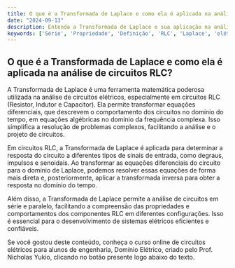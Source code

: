 ```yaml
---
title: O que é a Transformada de Laplace e como ela é aplicada na análise de circuitos RLC?
date: "2024-09-13"
description: Entenda a Transformada de Laplace e sua aplicação na análise de circuitos RLC.
keywords: ['Série', 'Propriedade', 'Definição', 'RLC', 'Laplace', 'elétrico', 'Forma']
---
```


## O que é a Transformada de Laplace e como ela é aplicada na análise de circuitos RLC?

A Transformada de Laplace é uma ferramenta matemática poderosa utilizada na análise de circuitos elétricos, especialmente em circuitos RLC (Resistor, Indutor e Capacitor). Ela permite transformar equações diferenciais, que descrevem o comportamento dos circuitos no domínio do tempo, em equações algébricas no domínio da frequência complexa. Isso simplifica a resolução de problemas complexos, facilitando a análise e o projeto de circuitos.

Em circuitos RLC, a Transformada de Laplace é aplicada para determinar a resposta do circuito a diferentes tipos de sinais de entrada, como degraus, impulsos e senoidais. Ao transformar as equações diferenciais do circuito para o domínio de Laplace, podemos resolver essas equações de forma mais direta e, posteriormente, aplicar a transformada inversa para obter a resposta no domínio do tempo.

Além disso, a Transformada de Laplace permite a análise de circuitos em série e paralelo, facilitando a compreensão das propriedades e comportamentos dos componentes RLC em diferentes configurações. Isso é essencial para o desenvolvimento de sistemas elétricos eficientes e confiáveis.

Se você gostou deste conteúdo, conheça o curso online de circuitos elétricos para alunos de engenharia, Domínio Elétrico, criado pelo Prof. Nicholas Yukio, clicando no botão presente logo abaixo do texto.